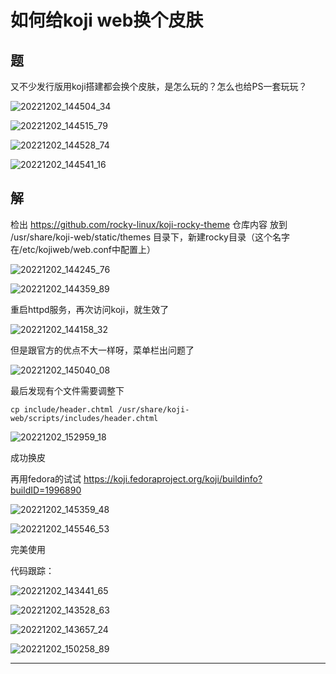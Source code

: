 # 如何给koji web换个皮肤

## 题

又不少发行版用koji搭建都会换个皮肤，是怎么玩的？怎么也给PS一套玩玩？

![20221202_144504_34](image/20221202_144504_34.png)

![20221202_144515_79](image/20221202_144515_79.png)

![20221202_144528_74](image/20221202_144528_74.png)

![20221202_144541_16](image/20221202_144541_16.png)


## 解


检出 <https://github.com/rocky-linux/koji-rocky-theme> 仓库内容
放到 /usr/share/koji-web/static/themes 目录下，新建rocky目录（这个名字在/etc/kojiweb/web.conf中配置上）

![20221202_144245_76](image/20221202_144245_76.png)

![20221202_144359_89](image/20221202_144359_89.png)

重启httpd服务，再次访问koji，就生效了

![20221202_144158_32](image/20221202_144158_32.png)

但是跟官方的优点不大一样呀，菜单栏出问题了

![20221202_145040_08](image/20221202_145040_08.png)

最后发现有个文件需要调整下

```
cp include/header.chtml /usr/share/koji-web/scripts/includes/header.chtml
```

![20221202_152959_18](image/20221202_152959_18.png)

成功换皮

再用fedora的试试 <https://koji.fedoraproject.org/koji/buildinfo?buildID=1996890>

![20221202_145359_48](image/20221202_145359_48.png)

![20221202_145546_53](image/20221202_145546_53.png)

完美使用


代码跟踪：

![20221202_143441_65](image/20221202_143441_65.png)

![20221202_143528_63](image/20221202_143528_63.png)

![20221202_143657_24](image/20221202_143657_24.png)





![20221202_150258_89](image/20221202_150258_89.png)






































































---
